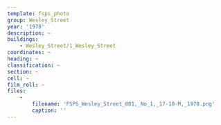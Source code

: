 ```yaml
---
template: fsps_photo
group: Wesley_Street
year: '1978'
description: ~
buildings:
    - Wesley_Street/1_Wesley_Street
coordinates: ~
heading: ~
classification: ~
section: ~
cell: ~
film_roll: ~
files:
    -
        filename: 'FSPS_Wesley_Street_001,_No_1,_17-10-M,_1978.png'
        caption: ''
---
```

